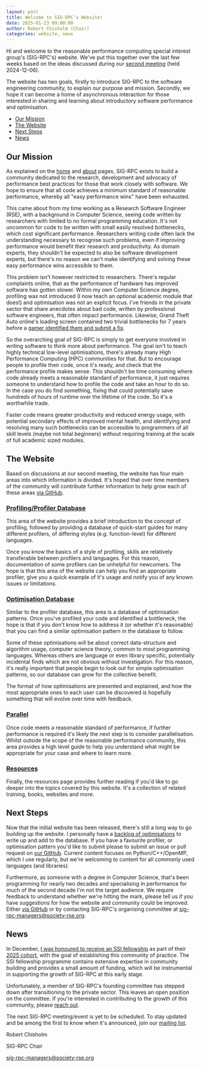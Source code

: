```yaml
---
layout: post
title: Welcome to SIG-RPC's Website!
date: 2025-01-23 09:00:00
author: Robert Chisholm (Chair)
categories: website, news
---
```


Hi and welcome to the reasonable performance computing special interest group's (SIG-RPC's) website. We've put this together over the last few weeks based on the ideas discussed during our [second meeting](https://github.com/sig-rpc/minutes/pull/3) (held 2024-12-06).

The website has two goals, firstly to introduce SIG-RPC to the software engineering community, to explain our purpose and mission. Secondly, we hope it can become a home of asynchronous interaction for those interested in sharing and learning about introductory software performance and optimisation.

- [Our Mission](#our-mission)
- [The Website](#the-website)
- [Next Steps](#next-steps)
- [News](#news)

## Our Mission

As explained on the [home](/) and [about](/about/) pages, SIG-RPC exists to build a community dedicated to the research, development and advocacy of performance best practices for those that work closely with software. We hope to ensure that all code achieves a minimum standard of reasonable performance, whereby all "easy performance wins" have been exhausted.

This came about from my time working as a Research Software Engineer (RSE), with a background in Computer Science, seeing code written by researchers with limited to no formal programming education. It's not uncommon for code to be written with small easily resolved bottlenecks, which cost significant performance. Researchers writing code often lack the understanding necessary to recognise such problems, even if improving performance would benefit their research and productivity. As domain experts, they shouldn't be expected to also be software development experts, but there's no reason we can't make identifying and solving these easy performance wins accessible to them.

This problem isn't however restricted to researchers. There's regular complaints online, that as the performance of hardware has improved software has gotten slower. Within my own Computer Science degree, profiling was not introduced (I now teach an optional academic module that does!) and optimisation was not an explicit focus. I've friends in the private sector that share anecdotes about bad code, written by professional software engineers, that often impact performance. Likewise, Grand Theft Auto online's loading screen contained two trivial bottlenecks for 7 years before a [gamer identified them and submit a fix](https://nee.lv/2021/02/28/How-I-cut-GTA-Online-loading-times-by-70/).

So the overarching goal of SIG-RPC is simply to get everyone involved in writing software to think more about performance. The goal isn't to teach highly technical low-level optimisations, there's already many High Performance Computing (HPC) communities for that. But to encourage people to profile their code, once it's ready, and check that the performance profile makes sense. This shouldn't be time consuming where code already meets a reasonable standard of performance, it just requires someone to understand how to profile the code and take an hour to do so. In the case you do find something, fixing that could potentially save hundreds of hours of runtime over the lifetime of the code. So it's a worthwhile trade.

Faster code means greater productivity and reduced energy usage, with potential secondary effects of improved mental health, and identifying and resolving many such bottlenecks can be accessible to programmers of all skill levels (maybe not total beginners) without requiring training at the scale of full academic sized modules.

## The Website

Based on discussions at our second meeting, the website has four main areas into which information is divided. It's hoped that over time members of the community will contribute further information to help grow each of these areas [via GitHub](https://github.com/sig-rpc/sig-rpc.github.io/issues/new/choose).

### [Profiling/Profiler Database](/profiling/)

This area of the website provides a brief introduction to the concept of profiling, followed by providing a database of quick-start guides for many different profilers, of differing styles (e.g. function-level) for different languages.

Once you know the basics of a style of profiling, skills are relatively transferable between profilers and languages. For this reason, documentation of some profilers can be unhelpful for newcomers. The hope is that this area of the website can help you find an appropriate profiler, give you a quick example of it's usage and notify you of any known issues or limitations.


### [Optimisation Database](/optimisations/)

Similar to the profiler database, this area is a database of optimisation patterns. Once you've profiled your code and identified a bottleneck, the hope is that if you don't know how to address it (or whether it's reasonable) that you can find a similar optimisation pattern in the database to follow.

Some of these optimisations will be about correct data-structure and algorithm usage, computer science theory, common to most programming languages. Whereas others are language or even library specific, potentially incidental finds which are not obvious without investigation. For this reason, it's really important that people begin to look out for simple optimisation patterns, so our database can grow for the collective benefit.

The format of how optimisations are presented and explained, and how the most appropriate ones to each user can be discovered is hopefully something that will evolve over time with feedback.

### [Parallel](/parallel/)

Once code meets a reasonable standard of performance, if further performance is required it's likely the next step is to consider parallelisation. Whilst outside the scope of the reasonable performance community, this area provides a high level guide to help you understand what might be appropriate for your case and where to learn more.

### [Resources](/resources/)

Finally, the resources page provides further reading if you'd like to go deeper into the topics covered by this website. It's a collection of related training, books, websites and more.

## Next Steps

Now that the initial website has been released, there's still a long way to go building up the website. I personally have a [backlog of optimisations](https://github.com/sig-rpc/sig-rpc.github.io/issues/8) to write up and add to the database. If you have a favourite profiler, or optimisation pattern you'd like to submit please to submit an issue or pull request on [our GitHub](https://github.com/sig-rpc/sig-rpc.github.io). Current content focuses on Python/C++/OpenMP, which I use regularly, but we're welcoming to content for all commonly used languages (and libraries).

Furthermore, as someone with a degree in Computer Science, that's been programming for nearly two decades and specialising in performance for much of the second decade I'm not the target audience. We require feedback to understand whether we're hitting the mark, please tell us if you have suggestions for how the website and community could be improved. Either [via GitHub](https://github.com/sig-rpc/sig-rpc.github.io/issues/new/choose) or by contacting SIG-RPC's organising committee at [sig-rpc-managers@society-rse.org](mailto:sig-rpc-managers@society-rse.org).

## News

In December, [I was honoured to receive an SSI fellowship](https://www.software.ac.uk/fellowship-programme/robert-chisholm) as part of their [2025 cohort](https://www.software.ac.uk/news/introducing-2025-fellowship-cohort-insights-and-celebrations), with the goal of establishing this community of practice. The SSI fellowship programme contains extensive expertise in community building and provides a small amount of funding, which will be instrumental in supporting the growth of SIG-RPC at this early stage.

Unfortunately, a member of SIG-RPC's founding committee has stepped down after transitioning to the private sector. This leaves an open position on the committee. If you're interested in contributing to the growth of this community, please [reach out](mailto:sig-rpc-managers@society-rse.org).

The next SIG-RPC meeting/event is yet to be scheduled. To stay updated and be among the first to know when it's announced, join our [mailing list](https://groups.google.com/a/society-rse.org/g/sig-rpc).

Robert Chisholm

SIG-RPC Chair

[sig-rpc-managers@society-rse.org](mailto:sig-rpc-managers@society-rse.org)
